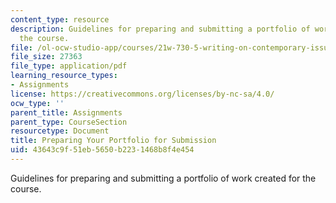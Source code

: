 ```yaml
---
content_type: resource
description: Guidelines for preparing and submitting a portfolio of work created for
  the course.
file: /ol-ocw-studio-app/courses/21w-730-5-writing-on-contemporary-issues-culture-shock-writing-editing-and-publishing-in-cyberspace-fall-2008/43643c9f51eb5650b2231468b8f4e454_prfl_sbn_gdl.pdf
file_size: 27363
file_type: application/pdf
learning_resource_types:
- Assignments
license: https://creativecommons.org/licenses/by-nc-sa/4.0/
ocw_type: ''
parent_title: Assignments
parent_type: CourseSection
resourcetype: Document
title: Preparing Your Portfolio for Submission
uid: 43643c9f-51eb-5650-b223-1468b8f4e454
---
```

Guidelines for preparing and submitting a portfolio of work created for the course.